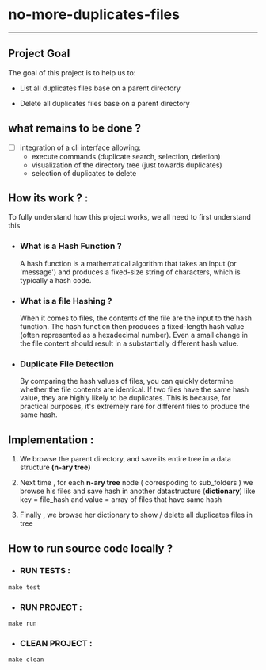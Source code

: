 # no-more-duplicates-files
---

## Project Goal

The goal of this project is to help us to:

- List all duplicates files base on a parent directory

- Delete all duplicates files base on a parent directory

## what remains to be done ?
- [ ] integration of a cli interface allowing:
  - execute commands (duplicate search, selection, deletion)
  - visualization of the directory tree (just towards duplicates)
  - selection of duplicates to delete
## How its work ? :

To fully understand how this project works, we all need to first understand this

- ### What is a Hash Function ?

  A hash function is a mathematical algorithm that takes an input (or 'message') and produces a fixed-size string of characters, which is typically a hash code.

- ### What is a file Hashing ?

  When it comes to files, the contents of the file are the input to the hash function. The hash function then produces a fixed-length hash value (often represented as a hexadecimal number). Even a small change in the file content should result in a substantially different hash value.

- ### Duplicate File Detection

  By comparing the hash values of files, you can quickly determine whether the file contents are identical. If two files have the same hash value, they are highly likely to be duplicates. This is because, for practical purposes, it's extremely rare for different files to produce the same hash.


## Implementation :

1. We browse the parent directory, and save its entire tree in a data structure **(n-ary tree)**

2. Next time , for each **n-ary tree** node ( correspoding to sub_folders ) we browse his files and save hash in another datastructure (**dictionary**) like key = file_hash and value = array of files that have same hash

3. Finally , we browse her dictionary to show / delete all duplicates files in tree


## How to run source code locally ?

- ### RUN TESTS :
```make test```

- ### RUN PROJECT :
```make run```

- ### CLEAN PROJECT :
```make clean```
